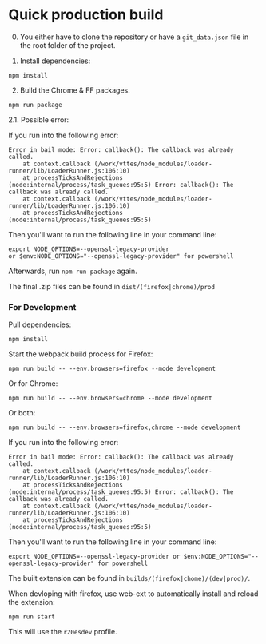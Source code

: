 # Quick production build

0. You either have to clone the repository or have a `git_data.json` file in the root folder of the project.

1. Install dependencies:

```
npm install
```

2. Build the Chrome & FF packages.

```
npm run package
```

2.1. Possible error:

If you run into the following error:
```
Error in bail mode: Error: callback(): The callback was already called.
    at context.callback (/work/vttes/node_modules/loader-runner/lib/LoaderRunner.js:106:10)
    at processTicksAndRejections (node:internal/process/task_queues:95:5) Error: callback(): The callback was already called.
    at context.callback (/work/vttes/node_modules/loader-runner/lib/LoaderRunner.js:106:10)
    at processTicksAndRejections (node:internal/process/task_queues:95:5)
```

Then you'll want to run the following line in your command line:

```
export NODE_OPTIONS=--openssl-legacy-provider
or $env:NODE_OPTIONS="--openssl-legacy-provider" for powershell

```

Afterwards, run `npm run package` again.

The final .zip files can be found in `dist/(firefox|chrome)/prod`

### For Development

Pull dependencies:

```
npm install
```

Start the webpack build process for Firefox:
```
npm run build -- --env.browsers=firefox --mode development
```

Or for Chrome:
```
npm run build -- --env.browsers=chrome --mode development
```

Or both:
```
npm run build -- --env.browsers=firefox,chrome --mode development
```

If you run into the following error:
```
Error in bail mode: Error: callback(): The callback was already called.
    at context.callback (/work/vttes/node_modules/loader-runner/lib/LoaderRunner.js:106:10)
    at processTicksAndRejections (node:internal/process/task_queues:95:5) Error: callback(): The callback was already called.
    at context.callback (/work/vttes/node_modules/loader-runner/lib/LoaderRunner.js:106:10)
    at processTicksAndRejections (node:internal/process/task_queues:95:5)
```

Then you'll want to run the following line in your command line:

```
export NODE_OPTIONS=--openssl-legacy-provider or $env:NODE_OPTIONS="--openssl-legacy-provider" for powershell
```


The built extension can be found in `builds/(firefox|chome)/(dev|prod)/`.


When devloping with firefox, use web-ext to automatically install and reload the extension:
```
npm run start
```
This will use the `r20esdev` profile.

